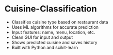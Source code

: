 # Cuisine-Classification
  * Classifies cuisine type based on restaurant data
  * Uses ML algorithms for accurate prediction
  * Input features: name, menu, location, etc.
  * Clean GUI for input and output
  * Shows predicted cuisine and saves history
  * Built with Python and scikit-learn
